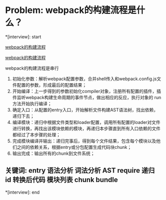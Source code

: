 # Problem: webpack的构建流程是什么？

*[interview]: start

[webpack的构建流程](https://imgconvert.csdnimg.cn/aHR0cHM6Ly9tbWJpei5xcGljLmNuL21tYml6X3BuZy9MTnJXbDRuNVhJSzNYd1pHbUJocVdrSFNPNEQ4U2tlTkZlMmJNR0VlNnJsQmZObGtCOUUzcUhncjNhN1k1ZXdLQUtkTW1NcWdxV3BxT1lVUmlhM2pwUmcvNjQw?x-oss-process%3Dimage%2Fformat%2Cpng)

[webpack的构建流程](https://imgconvert.csdnimg.cn/aHR0cHM6Ly9tbWJpei5xcGljLmNuL21tYml6X3BuZy9hRWM0bG80c2dyMkVacU1qdURHdmljVUViU3N3R2ljMXBCTXRHOGs3UVdSRjRpYm5PSGQ1eDFqUTVETjBmNTRqQzNHRkF6aWJueFQyelZ1TkJUZW13enQ0WXcvNjQw?x-oss-process%3Dimage%2Fformat%2Cpng)

webpack的构建流程是串行
1. 初始化参数：解析webpack配置参数，合并shell传入和webpack.config.js文件配置的参数，形成最后的配置结果；
2. 开始编译：上一步得到的参数初始化compiler对象，注册所有配置的插件，插件监听webpack构建生命周期的事件节点，做出相应的反应，执行对象的 run 方法开始执行编译；
3. 确定入口：从配置的entry入口，开始解析文件构建AST语法树，找出依赖，递归下去；
4. 编译模块：递归中根据文件类型和loader配置，调用所有配置的loader对文件进行转换，再找出该模块依赖的模块，再递归本步骤直到所有入口依赖的文件都经过了本步骤的处理；
5. 完成模块编译并输出：递归完事后，得到每个文件结果，包含每个模块以及他们之间的依赖关系，根据entry或分包配置生成代码块chunk；
6. 输出完成：输出所有的chunk到文件系统；

## 关键词: entry 语法分析 词法分析 AST require 递归 id 转换后代码 模块列表 chunk bundle

*[interview]: end
